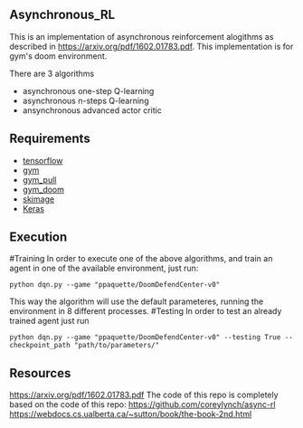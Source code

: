 ## Asynchronous_RL

This is an implementation of asynchronous reinforcement alogithms as described in https://arxiv.org/pdf/1602.01783.pdf. 
This implementation is for gym's doom environment.

There are 3 algorithms
* asynchronous one-step Q-learning
* asynchronous n-steps Q-learning
* ansynchronous advanced actor critic

## Requirements
* [tensorflow](https://www.tensorflow.org/versions/r0.9/get_started/os_setup.html)
* [gym](https://github.com/openai/gym#installation)
* [gym_pull](https://github.com/ppaquette/gym-pull)
* [gym_doom](https://github.com/ppaquette/gym-doom)
* [skimage](http://scikit-image.org/)
* [Keras](https://keras.io/)


## Execution
#Training
In order to execute one of the above algorithms, and train an agent in one of
the available environment, just run:
```
python dqn.py --game "ppaquette/DoomDefendCenter-v0"
```
This way the algorithm will use the default parameteres, running the environment in
8 different processes.
#Testing
In order to test an already trained agent just run
```
python dqn.py --game "ppaquette/DoomDefendCenter-v0" --testing True --checkpoint_path "path/to/parameters/"
```
## Resources
https://arxiv.org/pdf/1602.01783.pdf
The code of this repo is completely based on the code of this repo:
https://github.com/coreylynch/async-rl
https://webdocs.cs.ualberta.ca/~sutton/book/the-book-2nd.html
